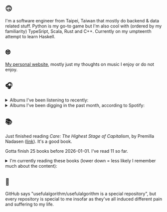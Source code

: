 ## 🙃

I'm a software engineer from Taipei, Taiwan that mostly do backend & data related stuff. Python is my go-to game but I'm also cool with (ordered by my familiarity) TypeSript, Scala, Rust and C++. Currently on my umpteenth attempt to learn Haskell.

## 🌐

[My personal website](https://usefulalgorithm.github.io/), mostly just my thoughts on music I enjoy or do not enjoy.

## 🎧

<details>
<summary>Albums I've been listening to recently:</summary>

- _Hymnal_, by Lyra Pramuk
- _Ordinary Corrupt Human Love_, by Deafheaven

</details>

<details>
<summary>Albums I've been digging in the past month, according to Spotify:</summary>

- _勇気_, by betcover!!
- _Magic, Alive!_, by McKinley Dixon
- _Lifetime_, by Erika de Casier
- _Hymnal_, by Lyra Pramuk
- _rubberneck_, by (un)familiar.
- _ps / dm_, by spirit blue
- _Frances the Mute_, by The Mars Volta
- _no floor_, by More Eaze, claire rousay
- _Egotrip_, by John michel, Anthony James
- _Black Man!_, by Teller Bank$, Wino Willy
- _animal body_, by Haisuinonasa
- _馬_, by betcover!!
- _Palm_, by Kukangendai
- _ZAZEN BOYS III_, by ZAZEN BOYS
- _Iris Silver Mist_, by Jenny Hval

</details>

## 📚

Just finished reading _Care: The Highest Stage of Capitalism_, by Premilla Nadasen ([link](https://hardcover.app/books/care-the-highest-stage-of-capitalism)). It's a good book.

Gotta finish 25 books before 2026-01-01. I've read 11 so far.

<details>
<summary>I'm currently reading these books (lower down = less likely I remember much about the content):</summary>

- _Omnicide II_, by Jason Bahbak Mohaghegh ([link](https://hardcover.app/books/omnicide-ii))
- _The Absence of Myth: Writings on Surrealism_, by Georges Bataille, Michael   Richardson ([link](https://hardcover.app/books/the-absence-of-myth-writings-on-surrealism))
- _Genesis and Trace: Derrida Reading Husserl and Heidegger_, by Paola Marrati, Simon Sparks ([link](https://hardcover.app/books/genesis-and-trace))
- _Philosophical Chemistry: Genealogy of a Scientific Field_, by Manuel DeLanda ([link](https://hardcover.app/books/philosophical-chemistry))
- _Political Categories: Thinking Beyond Concepts_, by Michael Marder ([link](https://hardcover.app/books/political-categories))
- _Regeneration_, by Pat Barker ([link](https://hardcover.app/books/regeneration-1991))
- _K-punk_, by Mark Fisher ([link](https://hardcover.app/books/k-punk-2018))
- _A Biography of Ordinary Man: On Authorities and Minorities_, by François Laruelle, Jessie Hock, and friends ([link](https://hardcover.app/books/a-biography-of-ordinary-man))
- _A Short History of Decay_, by Emil M. Cioran, Richard Howard ([link](https://hardcover.app/books/a-short-history-of-decay))
- _Anti-Oedipus_, by Gilles Deleuze, Félix Guattari ([link](https://hardcover.app/books/anti-oedipus))
- _A Thousand Plateaus_, by Gilles Deleuze, Félix Guattari ([link](https://hardcover.app/books/a-thousand-plateaus))

</details>

## 💬

GitHub says "usefulalgorithm/usefulalgorithm is a special repository", but every repository is special to me insofar as they've all induced different pain and suffering to my life.